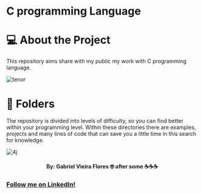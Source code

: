 # C programming Language

# 💻 About the Project
This repository aims share with my public my work with C programming language.

![tenor](https://user-images.githubusercontent.com/65509407/82249165-ac2eb700-991f-11ea-93de-ab4c3f91c2af.gif)

# 📁 Folders
The repository is divided into levels of difficulty, so you can find better within your programming level.
Within these directories there are examples, projects and many lines of code that can save you a little time in this search for knowledge.

![4j](https://user-images.githubusercontent.com/48156370/81830717-ce38cb80-9512-11ea-8e3d-a67611fb7b73.gif)

<h4 align = "center">
By: Gabriel Vieira Flores 🤓
after some ☕☕☕
</h4>

### [Follow me on LinkedIn!](https://www.linkedin.com/in/gvieiraf/?locale=en_US)
